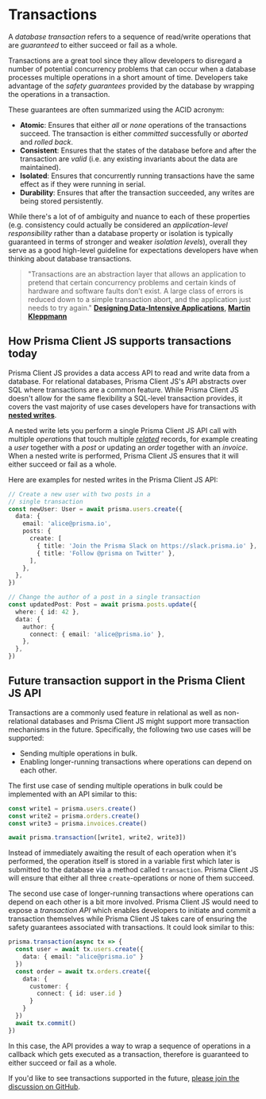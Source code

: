 # Transactions

A _database transaction_ refers to a sequence of read/write operations that are _guaranteed_ to either succeed or fail as a whole. 

Transactions are a great tool since they allow developers to disregard a number of potential concurrency problems that can occur when a database processes multiple operations in a short amount of time. Developers take advantage of the _safety guarantees_ provided by the database by wrapping the operations in a transaction.

These guarantees are often summarized using the ACID acronym:

- **Atomic**: Ensures that either _all_ or _none_ operations of the transactions succeed. The transaction is either _committed_ successfully or _aborted_ and _rolled back_.
- **Consistent**: Ensures that the states of the database before and after the transaction are _valid_ (i.e. any existing invariants about the data are maintained).
- **Isolated**: Ensures that concurrently running transactions have the same effect as if they were running in serial.
- **Durability**: Ensures that after the transaction succeeded, any writes are being stored persistently.

While there's a lot of of ambiguity and nuance to each of these properties (e.g. consistency could actually be considered an _application-level responsibility_ rather than a database property or isolation is typically guaranteed in terms of stronger and weaker _isolation levels_), overall they serve as a good high-level guideline for expectations developers have when thinking about database transactions. 

> "Transactions are an abstraction layer that allows an application to pretend that certain concurrency problems and certain kinds of hardware and software faults don’t exist. A large class of errors is reduced down to a simple transaction abort, and the application just needs to try again." **[Designing Data-Intensive Applications](https://dataintensive.net/), [Martin Kleppmann](https://twitter.com/martinkl)** 

## How Prisma Client JS supports transactions today

Prisma Client JS provides a data access API to read and write data from a database. For relational databases, Prisma Client JS's API abstracts over SQL where transactions are a common feature. While Prisma Client JS doesn't allow for the same flexibility a SQL-level transaction provides, it covers the vast majority of use cases developers have for transactions with [**nested writes**](./relations.md#nested-writes).

A nested write lets you perform a single Prisma Client JS API call with multiple _operations_ that touch multiple [_related_](./relations.md#nested-writes) records, for example creating a _user_ together with a _post_ or updating an _order_ together with an _invoice_. When a nested write is performed, Prisma Client JS ensures that it will either succeed or fail as a whole.

Here are examples for nested writes in the Prisma Client JS API:

```ts
// Create a new user with two posts in a 
// single transaction
const newUser: User = await prisma.users.create({
  data: {
    email: 'alice@prisma.io',
    posts: {
      create: [
        { title: 'Join the Prisma Slack on https://slack.prisma.io' },
        { title: 'Follow @prisma on Twitter' },
      ],
    },
  },
})
```

```ts
// Change the author of a post in a single transaction
const updatedPost: Post = await prisma.posts.update({
  where: { id: 42 },
  data: {
    author: {
      connect: { email: 'alice@prisma.io' },
    },
  },
})
```

## Future transaction support in the Prisma Client JS API

Transactions are a commonly used feature in relational as well as non-relational databases and Prisma Client JS might support more transaction mechanisms in the future. Specifically, the following two use cases will be supported:

- Sending multiple operations in bulk.
- Enabling longer-running transactions where operations can depend on each other.

The first use case of sending multiple operations in bulk could be implemented with an API similar to this:

```ts
const write1 = prisma.users.create()
const write2 = prisma.orders.create()
const write3 = prisma.invoices.create()

await prisma.transaction([write1, write2, write3])
```

Instead of immediately awaiting the result of each operation when it's performed, the operation itself is stored in a variable first which later is submitted to the database via a method called `transaction`. Prisma Client JS will ensure that either all three `create`-operations or none of them succeed.

The second use case of longer-running transactions where operations can depend on each other is a bit more involved. Prisma Client JS would need to expose a _transaction API_ which enables developers to initiate and commit a transaction themselves while Prisma Client JS takes care of ensuring the safety guarantees associated with transactions. It could look similar to this:

```ts
prisma.transaction(async tx => {
  const user = await tx.users.create({
    data: { email: "alice@prisma.io" }
  })
  const order = await tx.orders.create({
    data: {
      customer: {
        connect: { id: user.id }
      }
    }
  })
  await tx.commit()
})
```

In this case, the API provides a way to wrap a sequence of operations in a callback which gets executed as a transaction, therefore is guaranteed to either succeed or fail as a whole.

If you'd like to see transactions supported in the future, [please join the discussion on GitHub](https://github.com/prisma/prisma2/issues/312).
